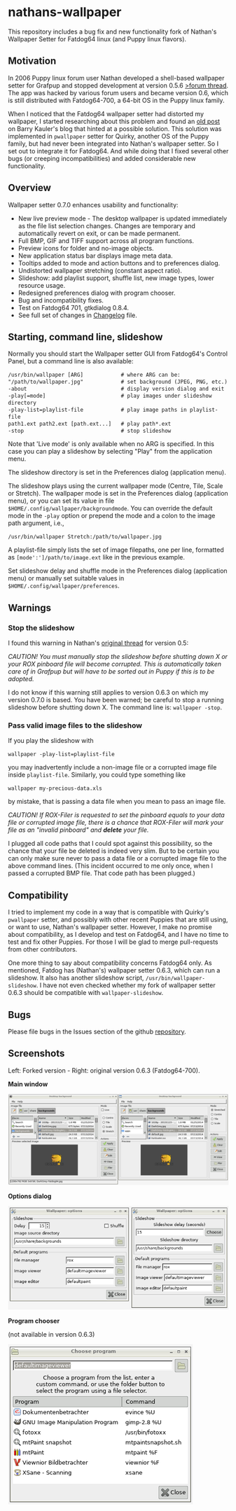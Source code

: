 # nathans-wallpaper

This repository includes a bug fix and new functionality fork of Nathan's Wallpaper Setter for Fatdog64 linux (and Puppy linux flavors).

## Motivation

In 2006 Puppy linux forum user Nathan developed a shell-based wallpaper setter for Grafpup and stopped development at version 0.5.6 [>forum thread](http://www.murga-linux.com/puppy/viewtopic.php?t=69658). The app was hacked by various forum users and became version 0.6, which is still distributed with Fatdog64-700, a 64-bit OS in the Puppy linux family.

When I noticed that the Fatdog64 wallpaper setter had distorted my wallpaper, I started researching about this problem and found an [old post](http://bkhome.org/blog/?viewDetailed=02377) on Barry Kauler's blog that hinted at a possible solution. This solution was implemented in `pwallpaper` setter for Quirky, another OS of the Puppy family, but had never been integrated into Nathan's wallpaper setter. So I set out to integrate it for Fatdog64. And while doing that I fixed several other bugs (or creeping incompatibilities) and added considerable new functionality.

## Overview

Wallpaper setter 0.7.0 enhances usability and functionality:

 * New live preview mode - The desktop wallpaper is updated immediately as the
   file list selection changes. Changes are temporary and automatically
   revert on exit, or can be made permanent.
 * Full BMP, GIF and TIFF support across all program functions.
 * Preview icons for folder and no-image objects.
 * New application status bar displays image meta data.
 * Tooltips added to mode and action buttons and to preferences dialog.
 * Undistorted wallpaper stretching (constant aspect ratio).
 * Slideshow: add playlist support, shuffle list, new image types,
   lower resource usage.
 * Redesigned preferences dialog with program chooser.
 * Bug and incompatibility fixes.
 * Test on Fatdog64 701, gtkdialog 0.8.4.
 * See full set of changes in [Changelog](Changelog.md) file.

## Starting, command line, slideshow

Normally you should start the Wallpaper setter GUI from Fatdog64's Control
Panel, but a command line is also available:

    /usr/bin/wallpaper [ARG]            # where ARG can be:
    "/path/to/wallpaper.jpg"            # set background (JPEG, PNG, etc.)
    -about                              # display version dialog and exit
    -play[=mode]                        # play images under slideshow directory
    -play-list=playlist-file            # play image paths in playlist-file
    path1.ext path2.ext [path.ext...]   # play path*.ext
    -stop                               # stop slideshow

Note that 'Live mode' is only available when no ARG is specified. In this case you can play a slideshow by selecting "Play" from the application menu.

The slideshow directory is set in the Preferences dialog (application menu).

The slideshow plays using the current wallpaper mode (Centre, Tile, Scale
or Stretch). The wallpaper mode is set in the Preferences dialog (application menu), or you can set its value in file `$HOME/.config/wallpaper/backgroundmode`.  You can override the default mode in the `-play` option or prepend the mode and a colon to the image path argument, i.e.,

    /usr/bin/wallpaper Stretch:/path/to/wallpaper.jpg

A playlist-file simply lists the set of image filepaths, one per line,
formatted as `[mode':']/path/to/image.ext` like in the previous example.

Set slideshow delay and shuffle mode in the Preferences dialog (application
menu) or manually set suitable values in `$HOME/.config/wallpaper/preferences`.

## Warnings

### Stop the slideshow

I found this warning in Nathan's [original thread](http://www.murga-linux.com/puppy/viewtopic.php?t=29657) for version 0.5:

_CAUTION! You must manually stop the slideshow before shutting down X or your ROX pinboard file will become corrupted. This is automatically taken care of in Grafpup but will have to be sorted out in Puppy if this is to be adopted._

I do not know if this warning still applies to version 0.6.3 on which my version 0.7.0 is based. You have been warned; be careful to stop a running
slideshow before shutting down X. The command line is: `wallpaper -stop`.

### Pass valid image files to the slideshow

If you play the slideshow with

    wallpaper -play-list=playlist-file
 
you may inadvertently include a non-image file or a corrupted image file inside `playlist-file`. Similarly, you could type something like

    wallpaper my-precious-data.xls

by mistake, that is passing a data file when you mean to pass an image file.

_CAUTION! If ROX-Filer is requested to set the pinboard equals to your data file or corrupted image file, there is a chance that ROX-Filer will mark your file as an "invalid pinboard" and **delete** your file._

I plugged all code paths that I could spot against this possibility, so
the chance that your file be deleted is indeed very slim. But to be certain
you can only make sure never to pass a data file or a corrupted image file
to the above command lines. (This incident occurred to me only once, when I passed a corrupted BMP file. That code path has been plugged.)

## Compatibility

I tried to implement my code in a way that is compatible with Quirky's `pwallpaper` setter, and possibly with other recent Puppies that are still using, or want to use, Nathan's wallpaper setter. However, I make no promise about compatibility, as I develop and test on Fatdog64, and I have no time to test and fix other Puppies. For those I will be glad to merge pull-requests from other contributors.

One more thing to say about compatibility concerns Fatdog64 only. As mentioned, Fatdog has (Nathan's) wallpaper setter 0.6.3, which can run a slideshow. It also has another slideshow script, `/usr/bin/wallpaper-slideshow`. I have not even checked whether my fork of wallpaper setter 0.6.3 should be compatible with `wallpaper-slideshow`.

## Bugs

Please file bugs in the Issues section of the github [repository](https://github.com/step-/nathans-wallpaper/issues).

## Screenshots

Left: Forked version - Right: original version 0.6.3 (Fatdog64-700).

**Main window**

![main window](main-window.png)

**Options dialog**

![options dialog](options-dialog.png)

**Program chooser**

(not available in version 0.6.3)

![program chooser](program-chooser.png)

